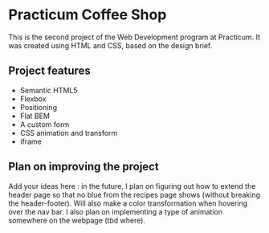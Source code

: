 # Practicum Coffee Shop

This is the second project of the Web Development program at Practicum. It was created using HTML and CSS, based on the design brief.

## Project features

- Semantic HTML5
- Flexbox
- Positioning
- Flat BEM
- A custom form
- CSS animation and transform
- iframe

## Plan on improving the project

Add your ideas here :
in the future, I plan on figuring out how to extend the header page so that no blue from the recipes page shows (without breaking the header-footer). Will also make a color transformation when hovering over the nav bar. I also plan on implementing a type of animation somewhere on the webpage (tbd where).
